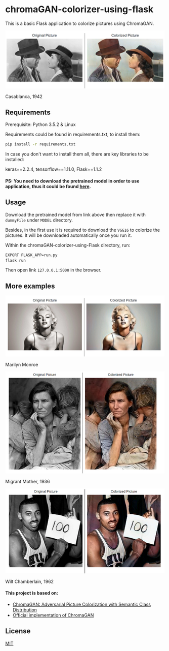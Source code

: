 # chromaGAN-colorizer-using-flask

This is a basic Flask application to colorize pictures using ChromaGAN.

![Casablanca](examples/casablanca.png?raw=true)

Casablanca, 1942

## Requirements

Prerequisite: Python 3.5.2 & Linux

Requirements could be found in requirements.txt, to install them:

```bash
pip install -r requirements.txt
```

In case you don't want to install them all, there are key libraries to be installed:

keras==2.2.4, tensorflow==1.11.0, Flask==1.1.2

#### PS: You need to download the pretrained model in order to use application, thus it could be found [here](https://drive.google.com/drive/folders/12s4rbLmnjW4e8MmESbfRStGbrjOrahlW).

## Usage

Download the pretrained model from link above then replace it with `dummyFile` under `MODEL` directory.

Besides, in the first use it is required to download the `VGG16` to colorize the pictures. It will be downloaded automatically once you run it.

Within the chromaGAN-colorizer-using-Flask directory, run:

```bash
EXPORT FLASK_APP=run.py
flask run
```

Then open link `127.0.0.1:5000` in the browser.

## More examples

![Marilyn Monroe](examples/marilyn_monroe.png?raw=true)

Marilyn Monroe

![Migrant Mother](examples/migrant_mother.png)

Migrant Mother, 1936

![Wilt Chamberlain](examples/wilt_chamberlain.png)

Wilt Chamberlain, 1962

#### This project is based on:
- [ChromaGAN: Adversarial Picture Colorization with Semantic Class Distribution](https://arxiv.org/pdf/1907.09837.pdf)
- [Official implementation of ChromaGAN](https://github.com/pvitoria/ChromaGAN)


## License
[MIT](https://choosealicense.com/licenses/mit/)
